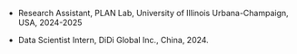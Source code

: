 - Research Assistant, PLAN Lab, University of Illinois Urbana-Champaign, USA, 2024-2025

- Data Scientist Intern, DiDi Global Inc., China, 2024.
